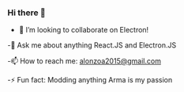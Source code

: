 ### Hi there 👋
- 👯 I’m looking to collaborate on Electron!

-💬 Ask me about anything React.JS and Electron.JS

-📫 How to reach me: alonzoa2015@gmail.com

-⚡ Fun fact: Modding anything Arma is my passion
<!--
**Anddy123/Anddy123** is a ✨ _special_ ✨ repository because its `README.md` (this file) appears on your GitHub profile.

Here are some ideas to get you started:

- 🔭 I’m currently working on ...
- 🌱 I’m currently learning ...
- 👯 I’m looking to collaborate on ...
- 🤔 I’m looking for help with ...
- 💬 Ask me about ...
- 📫 How to reach me: ...
- 😄 Pronouns: ...
- ⚡ Fun fact: ...
-->
